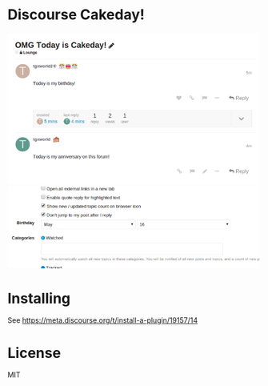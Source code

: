 # Discourse Cakeday!

![](example.png)
![](example2.png)

# Installing

See https://meta.discourse.org/t/install-a-plugin/19157/14

# License

MIT
